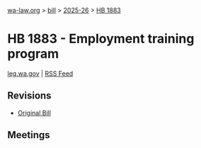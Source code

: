 [wa-law.org](/) > [bill](/bill/) > [2025-26](/bill/2025-26/) > [HB 1883](/bill/2025-26/hb/1883/)

# HB 1883 - Employment training program
[leg.wa.gov](https://app.leg.wa.gov/billsummary?BillNumber=1883&Year=2025&Initiative=false) | [RSS Feed](./rss.xml)

## Revisions
* [Original Bill](1/)

## Meetings